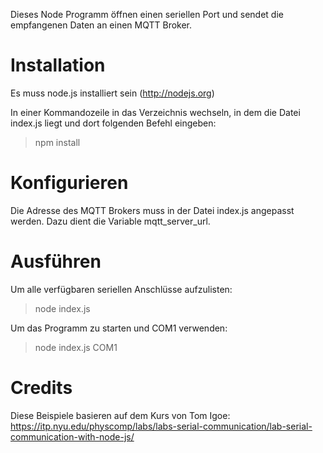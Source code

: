 Dieses Node Programm öffnen einen seriellen Port und sendet die empfangenen Daten an einen MQTT Broker.

# Installation

Es muss node.js installiert sein (http://nodejs.org)

In einer Kommandozeile in das Verzeichnis wechseln, in dem die Datei index.js liegt und dort folgenden Befehl eingeben:

> npm install


# Konfigurieren

Die Adresse des MQTT Brokers muss in der Datei index.js angepasst werden. Dazu dient die Variable mqtt_server_url.

# Ausführen

Um alle verfügbaren seriellen Anschlüsse aufzulisten:

> node index.js

Um das Programm zu starten und COM1 verwenden:

> node index.js COM1

# Credits

Diese Beispiele basieren auf dem Kurs von Tom Igoe:
https://itp.nyu.edu/physcomp/labs/labs-serial-communication/lab-serial-communication-with-node-js/